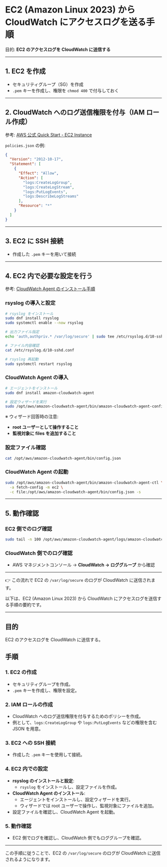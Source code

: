 # EC2 (Amazon Linux 2023) から CloudWatch にアクセスログを送る手順

目的: **EC2 のアクセスログを CloudWatch に送信する**

---

## 1. EC2 を作成

- セキュリティグループ（SG）を作成
- `.pem` キーを作成し、権限を `chmod 400` で付与しておく

---

## 2. CloudWatch へのログ送信権限を付与（IAM ロール作成）

参考: [AWS 公式 Quick Start - EC2 Instance](https://docs.aws.amazon.com/ja_jp/AmazonCloudWatch/latest/logs/QuickStartEC2Instance.html)

`policies.json` の例:

```json
{
  "Version": "2012-10-17",
  "Statement": [
    {
      "Effect": "Allow",
      "Action": [
        "logs:CreateLogGroup",
        "logs:CreateLogStream",
        "logs:PutLogEvents",
        "logs:DescribeLogStreams"
      ],
      "Resource": "*"
    }
  ]
}
```

---

## 3. EC2 に SSH 接続

- 作成した `.pem` キーを用いて接続

---

## 4. EC2 内で必要な設定を行う

参考: [CloudWatch Agent のインストール手順](https://docs.aws.amazon.com/ja_jp/AmazonCloudWatch/latest/monitoring/download-CloudWatch-Agent-on-EC2-Instance-commandline-first.html)

### rsyslog の導入と設定

```bash
# rsyslog をインストール
sudo dnf install rsyslog
sudo systemctl enable --now rsyslog

# 出力ファイル指定
echo 'auth,authpriv.* /var/log/secure' | sudo tee /etc/rsyslog.d/10-sshd.conf

# ファイル内容確認
cat /etc/rsyslog.d/10-sshd.conf

# rsyslog 再起動
sudo systemctl restart rsyslog
```

### CloudWatch Agent の導入

```bash
# エージェントをインストール
sudo dnf install amazon-cloudwatch-agent

# 設定ウィザードを実行
sudo /opt/aws/amazon-cloudwatch-agent/bin/amazon-cloudwatch-agent-config-wizard
```

※ ウィザード回答時の注意:

- **root ユーザーとして操作すること**
- **監視対象に files を追加すること**

### 設定ファイル確認

```bash
cat /opt/aws/amazon-cloudwatch-agent/bin/config.json
```

### CloudWatch Agent の起動

```bash
sudo /opt/aws/amazon-cloudwatch-agent/bin/amazon-cloudwatch-agent-ctl \
  -a fetch-config -m ec2 \
  -c file:/opt/aws/amazon-cloudwatch-agent/bin/config.json -s
```

---

## 5. 動作確認

### EC2 側でのログ確認

```bash
sudo tail -n 100 /opt/aws/amazon-cloudwatch-agent/logs/amazon-cloudwatch-agent.log
```

### CloudWatch 側でのログ確認

- AWS マネジメントコンソール → **CloudWatch → ロググループ** から確認

---

👉 この流れで EC2 の `/var/log/secure` のログが CloudWatch に送信されます。

以下は、EC2 (Amazon Linux 2023) から CloudWatch にアクセスログを送信する手順の要約です。

---

## 目的

EC2 のアクセスログを CloudWatch に送信する。

## 手順

### 1. EC2 の作成

- セキュリティグループを作成。
- `.pem` キーを作成し、権限を設定。

### 2. IAM ロールの作成

- CloudWatch へのログ送信権限を付与するためのポリシーを作成。
- 例として、`logs:CreateLogGroup` や `logs:PutLogEvents` などの権限を含む JSON を用意。

### 3. EC2 への SSH 接続

- 作成した `.pem` キーを使用して接続。

### 4. EC2 内での設定

- **rsyslog のインストールと設定**:
  - `rsyslog` をインストールし、設定ファイルを作成。
- **CloudWatch Agent のインストール**:
  - エージェントをインストールし、設定ウィザードを実行。
  - ウィザードでは root ユーザーで操作し、監視対象にファイルを追加。
- 設定ファイルを確認し、CloudWatch Agent を起動。

### 5. 動作確認

- EC2 側でログを確認し、CloudWatch 側でもロググループを確認。

---

この手順に従うことで、EC2 の `/var/log/secure` のログが CloudWatch に送信されるようになります。
